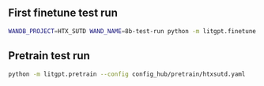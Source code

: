 ## First finetune test run

```bash
WANDB_PROJECT=HTX_SUTD WAND_NAME=8b-test-run python -m litgpt.finetune.full --config config_hub/finetune/llama-3.1-8b/full_htxsutd.yaml
```

## Pretrain test run

```bash
python -m litgpt.pretrain --config config_hub/pretrain/htxsutd.yaml
```